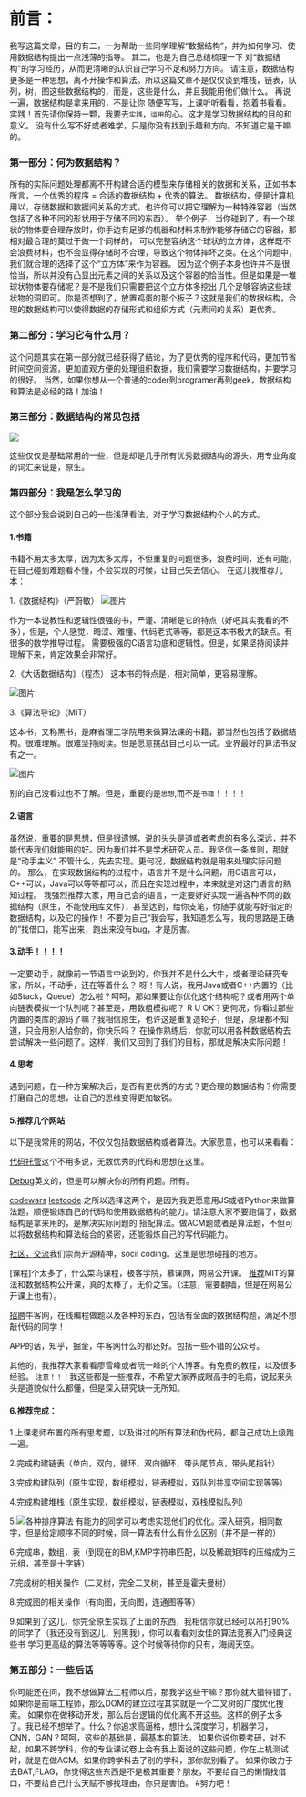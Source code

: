 # 前言：
我写这篇文章，目的有二，一为帮助一些同学理解“数据结构”，并为如何学习、使用数据结构提出一点浅薄的指导。
其二，也是为自己总结梳理一下 对“数据结构”的学习经历，从而更清晰的认识自己学习不足和努力方向。
请注意，数据结构更多是一种思想，离不开操作和算法。所以这篇文章不是仅仅谈到堆栈，链表，队列，树，图这些数据结构的，而是，这些是什么，并且我能用他们做什么。
再说一遍，数据结构是拿来用的，不是让你 随便写写，上课听听看看，抱着书看看。实践！首先请你保持一颗，我要去`实践`，`运用`的心。这才是学习数据结构的目的和意义。
没有什么写不好或者难学，只是你没有找到乐趣和方向。不知道它是干嘛的。
### 第一部分：何为数据结构？
所有的实际问题处理都离不开构建合适的模型来存储相关的数据和关系，正如书本所言，一个优秀的程序 = 合适的数据结构 + 优秀的算法。
数据结构，便是计算机用以，存储数据和数据间关系的方式。也许你可以把它理解为一种特殊容器（当然包括了各种不同的形状用于存储不同的东西）。
举个例子，当你碰到了，有一个球状的物体要合理存放时，你手边有足够的机器和材料来制作能够存储它的容器，那相对最合理的莫过于做一个同样的，
可以完整容纳这个球状的立方体，这样既不会浪费材料，也不会显得存储时不合理，导致这个物体摔坏之类。在这个问题中，我们就合理的选择了这个“立方体”来作为容器。
因为这个例子本身也许并不是很恰当，所以并没有凸显出元素之间的关系以及这个容器的恰当性。但是如果是一堆球状物体要存储呢？是不是我们只需要把这个立方体多挖出
几个足够容纳这些球状物的洞即可。你是否想到了，放置鸡蛋的那个板子？这就是我们的数据结构，合理的数据结构可以使得数据的存储形式和组织方式（元素间的关系）更优秀。
### 第二部分：学习它有什么用？
这个问题其实在第一部分就已经获得了结论，为了更优秀的程序和代码，更加节省时间空间资源，更加直观方便的处理组织数据，我们需要学习数据结构，并要学习的很好。
当然，如果你想从一个普通的coder到programer再到geek，数据结构和算法是必经的路！加油！
### 第三部分：数据结构的常见包括
![](https://timgsa.baidu.com/timg?image&quality=80&size=b9999_10000&sec=1494837226&di=94a956eb1731650168fc24836037f12a&imgtype=jpg&er=1&src=http%3A%2F%2Fp.ananas.chaoxing.com%2Fstar3%2Forigin%2F54d073ac53706e35b9f1e332.png)

这些仅仅是基础常用的一些，但是却是几乎所有优秀数据结构的源头，用专业角度的词汇来说是，原生。
### 第四部分：我是怎么学习的
  这个部分我会说到自己的一些浅薄看法，对于学习数据结构个人的方式。
  
#### 1.书籍
  书籍不用太多太厚，因为太多太厚，不但重复的问题很多，浪费时间，还有可能，在自己碰到难题看不懂，不会实现的时候，让自己失去信心。
  在这儿我推荐几本：
  
  1.《数据结构》（严蔚敏）
![图片](https://ss1.bdstatic.com/70cFuXSh_Q1YnxGkpoWK1HF6hhy/it/u=569334682,270942907&fm=23&gp=0.jpg)
  
  作为一本说教性和逻辑性很强的书，严谨、清晰是它的特点（好吧其实我看的不多），但是，个人感觉，晦涩、难懂、代码老式等等，都是这本书极大的缺点。有很多的数学推导过程。
  需要极强的C语言功底和逻辑性。但是，如果坚持阅读并理解下来，肯定效果会非常好。
  
  2.《大话数据结构》（程杰）
  这本书的特点是，相对简单，更容易理解。
  
![图片](https://timgsa.baidu.com/timg?image&quality=80&size=b9999_10000&sec=1494839097&di=e7f22df3fc8eae8af8f0ec77539c8d4a&imgtype=jpg&er=1&src=http%3A%2F%2Fwww.kfzimg.com%2FG04%2FM00%2F32%2FC1%2FpoYBAFdH_keAbhH3AAHFhnhTVnY322_b.jpg)
  
  3.《算法导论》（MIT）
  
  这本书，又称黑书，是麻省理工学院用来做算法课的书籍，那当然也包括了数据结构。很难理解。很难坚持阅读。但是愿意挑战自己可以一试。业界最好的算法书没有之一。
  
![图片](https://ss0.bdstatic.com/70cFvHSh_Q1YnxGkpoWK1HF6hhy/it/u=1470979495,692408135&fm=23&gp=0.jpg)
  
  别的自己没看过也不了解。但是，重要的是`思想`,而不是`书籍`！！！！
  #### 2.语言
  虽然说，重要的是思想，但是很遗憾，说的头头是道或者考虑的有多么深远，并不能代表我们就能用的好。因为我们并不是学术研究人员。我坚信一条准则，那就是“动手主义”
  不管什么，先去实现。更何况，数据结构就是用来处理实际问题的。
  那么，在实现数据结构的过程中，语言并不是什么问题，用C语言可以，C++可以，Java可以等等都可以，而且在实现过程中，本来就是对这门语言的熟知过程。
  我强烈推荐大家，用自己会的语言，一定要好好实现一遍各种不同的数据结构（原生，不能使用库文件），甚至达到，给你支笔，你随手就能写好指定的数据结构，以及它的操作！
  不要为自己“我会写，我知道怎么写，我的思路是正确的”找借口，能写出来，跑出来没有bug，才是厉害。
  #### 3.动手！！！！
  一定要动手，就像前一节语言中说到的，你我并不是什么大牛，或者理论研究专家，所以，不动手，还在等着什么？
  呀！有人说，我用Java或者C++内置的（比如Stack，Queue）怎么啦？呵呵，那如果要让你优化这个结构呢？或者用两个单向链表模拟一个队列呢？甚至是，用数组模拟呢？
  R U OK？更何况，你看过那些内置的类库的源码了嘛？我相信原生，也许这是重复造轮子，但是，原理都不知道，只会用别人给你的，你快乐吗？
  在操作熟练后，你就可以用各种数据结构去尝试解决一些问题了。这样，我们又回到了我们的目标，那就是解决实际问题！
  #### 4.思考
  遇到问题，在一种方案解决后，是否有更优秀的方式？更合理的数据结构？你需要打磨自己的思想，让自己的思维变得更加敏锐。
  #### 5.推荐几个网站
  以下是我常用的网站，不仅仅包括数据结构或者算法。大家愿意，也可以来看看：
  
 [代码托管](www.github.com)这个不用多说，无数优秀的代码和思想在这里。
  
 [Debug](http://stackoverflow.com/)英文的，但是可以解决你的所有问题。所有。
  
 [codewars](www.codewars.com/)
 [leetcode](/leetcode.com/)
 之所以选择这两个，是因为我更愿意用JS或者Python来做算法题，顺便锻炼自己的代码和使用数据结构的能力。请注意大家不要跑偏了，数据结构是拿来用的，是解决实际问题的
 搭配算法。做ACM题或者是算法题，不但可以将数据结构和算法结合的紧密，还能锻炼自己的写代码能力。
  
 [社区，交流](http://www.freecodecamp.cn/)我们崇尚开源精神，socil coding。这里是思想碰撞的地方。
    
 [课程]个太多了，什么菜鸟课程，极客学院，慕课网，网易公开课。
 [推荐](https://www.youtube.com/watch?v=HtSuA80QTyo&list=PLUl4u3cNGP61Oq3tWYp6V_F-5jb5L2iHb)MIT的算法和数据结构公开课，真的太棒了，无价之宝。（注意，需要翻墙，但是在网易公开课上也有）。
   
 [招聘](https://www.nowcoder.com/)牛客网，在线编程做题以及各种的东西，包括有全面的数据结构题，满足不想敲代码的同学！
    
 APP的话，知乎，掘金，牛客网什么的都还好。包括一些不错的公众号。
   
 其他的，我推荐大家看看廖雪峰或者阮一峰的个人博客。有免费的教程，以及很多经验。
    `注意！！！`我这些都是一些推荐，不希望大家养成眼高手的毛病，说起来头头是道貌似什么都懂，但是深入研究缺一无所知。
#### 6.推荐完成：
1.上课老师布置的所有思考题，以及讲过的所有算法和伪代码，都自己成功上级跑一遍。

2.完成构建链表（单向，双向，循环，双向循环，带头尾节点，带头尾指针）

3.完成构建队列（原生实现，数组模拟，链表模拟，双队列共享空间实现等等）

4.完成构建堆栈（原生实现，数组模拟，链表模拟，双栈模拟队列）

5.![各种排序算法](https://camo.githubusercontent.com/ad0b93b7e23b9de6ffb5bfefa6f0c41a88646334/687474703a2f2f6d792e6373646e2e6e65742f75706c6f6164732f3230313230372f31372f313334323531343532395f353739352e6a7067)
有能力的同学可以考虑实现他们的优化。深入研究，相同数字，但是给定顺序不同的时候，同一算法有什么有什么区别（并不是一样的）

6.完成串，数组，表（到现在的BM,KMP字符串匹配，以及稀疏矩阵的压缩成为三元组，甚至是十字链）

7.完成树的相关操作（二叉树，完全二叉树，甚至是霍夫曼树）

8.完成图的相关操作（有向图，无向图，连通图等等）

9.如果到了这儿，你完全原生实现了上面的东西，我相信你就已经可以吊打90%的同学了（我还没有到这儿，别黑我），你可以看看刘汝佳的算法竞赛入门经典这些书
学习更高级的算法等等等等。这个时候等待你的只有，海阔天空。
 ### 第五部分：一些后话
 你可能还在问，我不想做算法工程师以后，那我学这些干嘛？那你就大错特错了。如果你是前端工程师，那么DOM的建立过程其实就是一个二叉树的广度优化搜索。
 如果你在做移动开发，那么后台逻辑的优化离不开这些。这样的例子太多了。我已经不想举了。什么？你追求高逼格，想什么深度学习，机器学习，CNN，GAN？呵呵，这些的基础是，最基本的算法。
 如果你说你要考研，对不起，如果不跨学科，你的专业课试卷上会有我上面说的这些问题，你在上机测试时，就是在做ACM。如果你跨学科去了别的学科，那你就别看了。
 如果你致力于去BAT,FLAG，你觉得这些东西是不是极其重要？朋友，不要给自己的懒惰找借口，不要给自己什么天赋不够找理由，你只是害怕。
  #努力吧！
